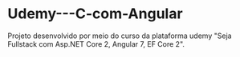 # Udemy---C-com-Angular
Projeto desenvolvido por meio do curso da plataforma udemy "Seja Fullstack com Asp.NET Core 2, Angular 7, EF Core 2".
